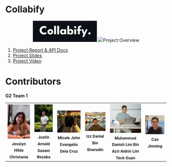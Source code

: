 # Collabify
<p align="center">
  <img src="Frontend\Readme_files\logo.jpg" width=200px>
  <img src="Fronten>
</p>


# Project Overview

1. [Project Report & API Docs](https://docs.google.com/document/d/1qe-v97qh0Op3Mk3ixpWzRCELSHMURxqcJao1n8w-aEI/edit)
2. [Project Slides]()
3. [Project Video]()

# Contributors

**G2 Team 1**
<table>
    <tr>
        <td align="center"><img src="Frontend\Readme_files\jesslyn.JPG" width="150px"/><br /><sub><b>Jesslyn Hilda Christania</b></sub></a></td>
        <td align="center"><img src="Frontend\Readme_files\justin.jpg" width="150px"/><br /><sub><b>Justin Arnold Sasam Rezaba</b></sub></a></td>
        <td align="center"><img src="Frontend\Readme_files\micole.jpg" width="150px"/><br /><sub><b>Micole John Evangelio Dela Cruz</b></sub></a></td>
        <td align="center"><img src="Frontend\Readme_files\izz.jpg" width="150px"/><br /><sub><b>Izz Danial Bin Sharudin</b></sub></a></td>
        <td align="center"><img src="Frontend\Readme_files\danish.jpg" width="150px"/><br /><sub><b>Muhammad Danish Lim Bin Azri Aldrin Lim Teck Guan</b></sub></a></td>
        <td align="center"><img src="Frontend\Readme_files\jinming.jpg" width="150px"/><br /><sub><b>Cao Jinming</b></sub></a></td>
    </tr>
</table>
